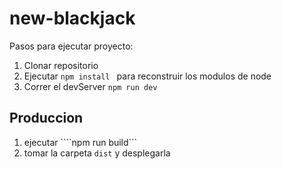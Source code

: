 # new-blackjack 

Pasos para ejecutar proyecto:

1. Clonar repositorio 
2. Ejecutar ```npm install ``` para reconstruir los modulos de node
3. Correr el devServer ```npm run dev```

## Produccion

1. ejecutar  ````npm run build```
2. tomar la carpeta ```dist``` y desplegarla